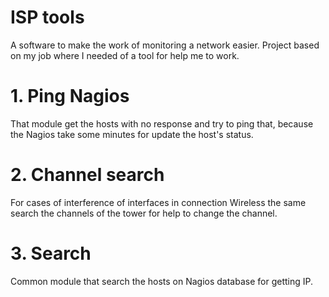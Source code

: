 # ISP tools
A software to make the work of monitoring a network easier.
Project based on my job where I needed of a tool for help me to work.

# 1. Ping Nagios
That module get the hosts with no response and try to ping that, because the Nagios take some minutes for update the host's status.

# 2. Channel search
For cases of interference of interfaces in connection Wireless the same search the channels of the tower for help to change the channel.

# 3. Search
Common module that search the hosts on Nagios database for getting IP. 
